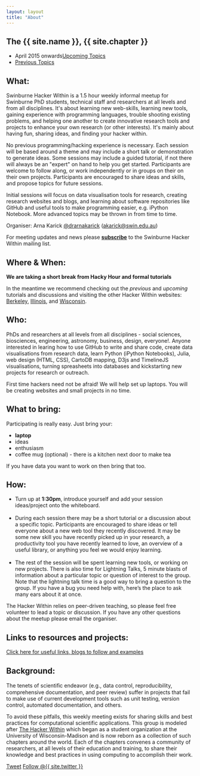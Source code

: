```yaml
---
layout: layout
title: "About"
---
```


<!-- You can edit this whole page, remove it, or use it as basis for any non-post pages you have. -->
<section class="content">

The {{ site.name }}, {{ site.chapter }}
========================================

<ul class="listing">
<li>
<span>April 2015 onwards</span><a href="{{ site.url }}/upcoming.html">Upcoming Topics</a>
</li>
<li>
<span> </span><a href="{{ site.url }}/previous.html">Previous Topics</a>
</li>
</ul>


What:
-----

Swinburne Hacker Within is a 1.5 hour weekly informal meetup for Swinburne PhD students, technical staff and researchers at all levels and from all disciplines. It's about learning new web-skills, learning new tools, gaining experience with programming languages, trouble shooting existing problems, and helping one another to create innovative research tools and projects to enhance your own research (or other interests). It's mainly about having fun, sharing ideas, and finding your hacker within.

No previous programming/hacking experience is necessary. Each session will be based around a theme and may include a
short talk or demonstration to generate ideas. Some sessions may include a guided tutorial,  if not there will always be an  "expert" on hand to help you get started. Participants are welcome to follow along, or work independently or in groups on their on their own projects. Participants are encouraged to share ideas and skills, and  propose topics for future sessions.

Initial sessions will focus on data visualisation tools for research, creating research websites and blogs, and learning about software repositories like GitHub and useful tools to make programming easier, e.g. iPython Notebook. More advanced topics may be thrown in from time to time.

Organiser: Arna Karick <a href="http://twitter.com/drarnakarick">@drarnakarick</a> (<a href="mailto:akarick@swin.edu.au">akarick@swin.edu.au</a>)

For meeting updates and news please <a href="mailto:RIS@swin.edu.au?Subject=Please add me to the Hacker Within and e-Research mailing lists"><strong>subscribe</strong></a> to the Swinburne Hacker Within mailing list.</p>

Where & When: 
-----

**We are taking a short break from Hacky Hour and formal tutorials**

In the meantime we recommend checking out the *previous* and *upcoming* tutorials and discussions and visiting the other Hacker Within websites: [Berkeley](http://thehackerwithin.github.io/berkeley/previous.html), [Illinois](http://thehackerwithin.github.io/illinois/previous.html), and [Wisconsin](http://thehackerwithin.github.io/wisconsin/previous.html).

<!-- Advanced Manufacturing and Design Centre (AMDC) Room 206. Nominally <strong>every Wednesday from 1:30 - 3:00pm unless otherwise stated</strong>. See the list of <a href="http://thehackerwithin.github.io/swinburne/upcoming.html">upcoming topics</a> for specific dates and times. <font color="#FF3300"><strong> Late arrivals and early leavers welcome</strong></font>. -->


Who:
-----

PhDs and researchers at all levels from all disciplines - social sciences, biosciences, engineering, astronomy, business, design, everyone!.  Anyone interested in learing how to use GitHub to write and share code, create data visualisations from research data, learn Python (iPython Notebooks), Julia, web design (HTML, CSS), CartoDB mapping, D3js and TimelineJS visualisations, turning spreasheets into databases and kickstarting new projects for research or outreach.

First time hackers need not be afraid! We will help set up laptops. You will be creating websites and small projects in no time. 

What to bring:
-----

Participating is really easy. Just bring your:

<ul>
<li><strong>laptop</strong></li>
<li>ideas</li>
<li>enthusiasm</li>
<li>coffee mug (optional) - there is a kitchen next door to make tea</li>
</ul>
If you have data you want to work on then bring that too.


How:
-----

<ul>
<li> Turn up at <b>1:30pm</b>, introduce yourself and add your session ideas/project onto the whiteboard.</li><br>
<li> During each session there may be a short tutorial or a discussion about a specific topic. Participants are encouraged to share ideas or tell everyone about a new web tool they recently discovered. It may be some new skill you have recently picked up in your research, a productivity tool you have recently learned to love, an overview of a useful library, or anything you feel we would enjoy learning.</li><br>
<li> The rest of the session will be spent learning new tools, or working on new projects. There is also time for Lightning Talks, 5 minute blasts of information about a particular topic or question of interest to the group. Note that the lightning talk time is a good way to bring a question to the group. If you have a bug you need help with, here’s the place to ask many ears about it at once.</li>

</ul>

The Hacker Within relies on peer-driven teaching, so please feel free volunteer to lead a topic or discussion. If you have any other questions about the meetup please email the organiser.

Links to resources and projects:
-----

<a href="{{ site.url }}/links.html">Click here for useful links, blogs to follow and examples</a>


Background:
------

The tenets of scientiﬁc endeavor (e.g., data control, reproducibility, 
comprehensive documentation, and peer review) suffer in projects that fail 
to make use of current development tools such as unit testing, version 
control, automated documentation, and others.


To avoid these pitfalls, this weekly meeting exists for sharing skills and best practices for 
computational scientific applications. This group is modeled after <a href="http://thehackerwithin.github.io">The 
Hacker Within</a> which  began as a student organization at the University of Wisconsin-Madison and 
is now reborn as a collection of such chapters around the world. Each of 
the chapters convenes a community of researchers, at all levels of their 
education and training, to share their knowledge and best practices in 
using computing to accomplish their work.

<a href="http://twitter.com/share" class="twitter-share-button" data-count="none" data-via="{{ site.twitter }}">Tweet</a>
<a href="http://twitter.com/{{ site.twitter }}" class="twitter-follow-button" data-show-count="false">Follow @{{ site.twitter }}</a>
<script src="http://platform.twitter.com/widgets.js" type="text/javascript"></script>
</section>
